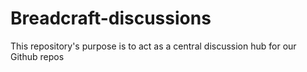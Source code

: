 # Breadcraft-discussions
This repository's purpose is to act as a central discussion hub for our Github repos
